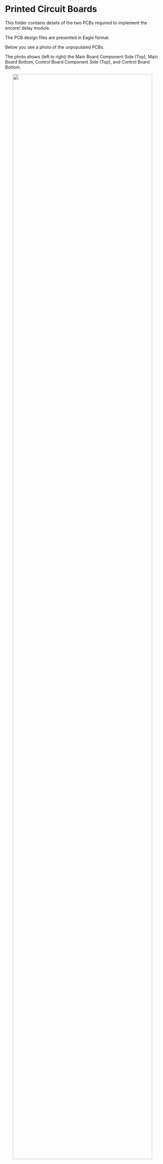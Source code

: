 # Printed Circuit Boards

This folder contains details of the two PCBs required to implement the encore! delay module.

The PCB design files are presented in Eagle format.

Below you see a photo of the unpopulated PCBs.

The photo shows (left to right) the Main Board Component Side (Top), Main Board Bottom, Control Board Component Side (Top), and Control Board Bottom. 

<p width=100%, align="center">
<img width=95%, src="https://github.com/m0xpd/encore/assets/3152962/c6081ed0-4437-4559-802b-bfd7dc983705">
</p>  

Images of the main board on this repository are currently of a v1 protoype which included an error (a missing resistor), which is corrected in the design files.

## Main Board Capacitors 

The [BoM](https://github.com/m0xpd/encore/blob/main/PCBs/encore%20Main%20Board%20v2%20BoM.txt) is presented in the standard EAGLE format, which is verbose and not always helpful. A description of the capacitors used on the main board is given 
below (refer to the [schematic](https://user-images.githubusercontent.com/3152962/246648781-e0986f40-e248-4756-a811-1461d0e43b70.png) for component idents).

De-coupling capacitors C1, C2, C12, C13, C9, C20, C21 and modulate/de-modulate capacitors for the PT2399, C23, C24, C30, C32 (all having value quoted as 
“0.1u” in the BoM) are disc ceramics with 0.2-inch pitch.

Filter / coupling capacitors (C5, C7, C8, C14, C15, C16, C17, C18, C19, C25, C27, C28, C31, C33) are ceramics (for pF values), or multi-layer ceramics 
(for nF values) with 0.1-inch pitch. Some of these also have value 0.1uF, but they are differentiated from the 0.2-inch pitch parts in the BoM by being quoted 
as having value '100n'.

Polarized capacitors with 0.1-inch pitch are used for power supply smoothing (C3, C4, C10, C11), smoothing the mid-rail voltage of the PT2399 (C22) and 
d.c. blocking (C26, C29).

There is NO C6, due to an indexing error on my part.

## Control Board Components

Certain components on the control board have mechanical as well as electrical significance.

VR2 VR3 and VR4 are 9mm Vertical Alpha potentiometers [such as these](https://www.thonk.co.uk/shop/alpha-9mm-pots-vertical-t18/)

SK1:SK10 are [Thonkiconn](https://www.thonk.co.uk/shop/thonkiconn/) 3.5mm jack sockets

The combination of the alpha potentiometers and the Thonkiconn jacks gives the correct spacing between the Control Board and the Front Panel.

VR1 and VR5 are Song Huei 9mm Trim Pots, such as [these](https://www.thonk.co.uk/shop/ttpots/)

## Control Board 5V Power

5V is required on the Control Board for the derivation of control voltages via VR2:4 and the limiting of externally applied CVs via the Schottky diodes D1:6.

I did not want to use the PT2399's 5V supply in this application and found it convenient to generate 5V using a 78L05 regulator ("IC1") from the 12V rail, 
even though a much simpler circuit could have been used. Laziness rules! 

## Board Interface

Electrical and Mechanical Interface between the Main and Control Boards is achieved using 20-way 0.1-inch headers (JP1 & JP2). These are preferably a 
male component on the Main Board and a female component on the Control Board. I find it convenient to buy packs of 40-way headers and cut down to size.
